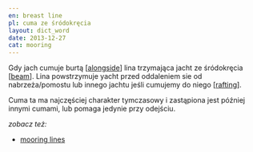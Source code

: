 ```yaml
---
en: breast line
pl: cuma ze śródokręcia
layout: dict_word
date: 2013-12-27
cat: mooring
---
```


Gdy jach cumuje burtą [[alongside](/dict/alongside.html)] lina trzymająca jacht ze śródokręcia [[beam](/dict/beam.html)].
Lina powstrzymuje yacht przed oddaleniem sie od nabrzeża/pomostu lub innego jachtu jeśli cumujemy do niego [[rafting](/dict/rafting.html)].

Cuma ta ma najczęściej charakter tymczasowy i zastąpiona jest później innymi cumami, lub pomaga jedynie przy odejściu.  


*zobacz też:*

* [mooring lines](/dict/mooring-lines.html)